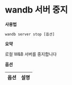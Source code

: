 
# wandb 서버 중지

**사용법**

`wandb server stop [옵션]`

**요약**

로컬 W&B 서버를 중지합니다

**옵션**

| **옵션** | **설명** |
| :--- | :--- |